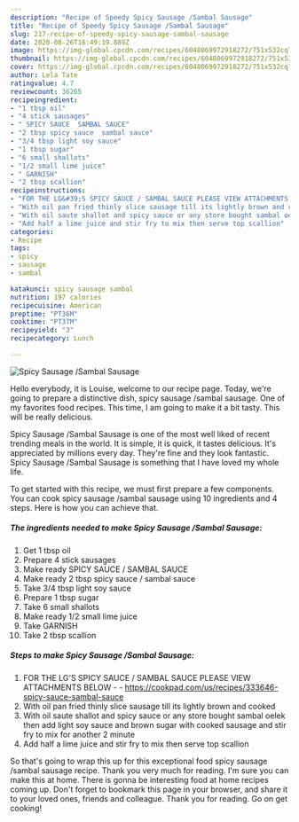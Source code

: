 ```yaml
---
description: "Recipe of Speedy Spicy Sausage /Sambal Sausage"
title: "Recipe of Speedy Spicy Sausage /Sambal Sausage"
slug: 217-recipe-of-speedy-spicy-sausage-sambal-sausage
date: 2020-08-26T16:49:19.889Z
image: https://img-global.cpcdn.com/recipes/6048069972918272/751x532cq70/spicy-sausage-sambal-sausage-recipe-main-photo.jpg
thumbnail: https://img-global.cpcdn.com/recipes/6048069972918272/751x532cq70/spicy-sausage-sambal-sausage-recipe-main-photo.jpg
cover: https://img-global.cpcdn.com/recipes/6048069972918272/751x532cq70/spicy-sausage-sambal-sausage-recipe-main-photo.jpg
author: Lela Tate
ratingvalue: 4.7
reviewcount: 36265
recipeingredient:
- "1 tbsp oil"
- "4 stick sausages"
- " SPICY SAUCE  SAMBAL SAUCE"
- "2 tbsp spicy sauce  sambal sauce"
- "3/4 tbsp light soy sauce"
- "1 tbsp sugar"
- "6 small shallots"
- "1/2 small lime juice"
- " GARNISH"
- "2 tbsp scallion"
recipeinstructions:
- "FOR THE LG&#39;S SPICY SAUCE / SAMBAL SAUCE PLEASE VIEW ATTACHMENTS BELOW  https://cookpad.com/us/recipes/333646-spicy-sauce-sambal-sauce"
- "With oil pan fried thinly slice sausage till its lightly brown and cooked"
- "With oil saute shallot and spicy sauce or any store bought sambal oelek then add light soy sauce and brown sugar with cooked sausage and stir fry to mix for another 2 minute"
- "Add half a lime juice and stir fry to mix then serve top scallion"
categories:
- Recipe
tags:
- spicy
- sausage
- sambal

katakunci: spicy sausage sambal 
nutrition: 197 calories
recipecuisine: American
preptime: "PT36M"
cooktime: "PT37M"
recipeyield: "3"
recipecategory: Lunch

---
```



![Spicy Sausage /Sambal Sausage](https://img-global.cpcdn.com/recipes/6048069972918272/751x532cq70/spicy-sausage-sambal-sausage-recipe-main-photo.jpg)

Hello everybody, it is Louise, welcome to our recipe page. Today, we're going to prepare a distinctive dish, spicy sausage /sambal sausage. One of my favorites food recipes. This time, I am going to make it a bit tasty. This will be really delicious.

Spicy Sausage /Sambal Sausage is one of the most well liked of recent trending meals in the world. It is simple, it is quick, it tastes delicious. It's appreciated by millions every day. They're fine and they look fantastic. Spicy Sausage /Sambal Sausage is something that I have loved my whole life.




To get started with this recipe, we must first prepare a few components. You can cook spicy sausage /sambal sausage using 10 ingredients and 4 steps. Here is how you can achieve that.

<!--inarticleads1-->

##### The ingredients needed to make Spicy Sausage /Sambal Sausage:

1. Get 1 tbsp oil
1. Prepare 4 stick sausages
1. Make ready  SPICY SAUCE / SAMBAL SAUCE
1. Make ready 2 tbsp spicy sauce / sambal sauce
1. Take 3/4 tbsp light soy sauce
1. Prepare 1 tbsp sugar
1. Take 6 small shallots
1. Make ready 1/2 small lime juice
1. Take  GARNISH
1. Take 2 tbsp scallion




<!--inarticleads2-->

##### Steps to make Spicy Sausage /Sambal Sausage:

1. FOR THE LG&#39;S SPICY SAUCE / SAMBAL SAUCE PLEASE VIEW ATTACHMENTS BELOW -  - https://cookpad.com/us/recipes/333646-spicy-sauce-sambal-sauce
1. With oil pan fried thinly slice sausage till its lightly brown and cooked
1. With oil saute shallot and spicy sauce or any store bought sambal oelek then add light soy sauce and brown sugar with cooked sausage and stir fry to mix for another 2 minute
1. Add half a lime juice and stir fry to mix then serve top scallion




So that's going to wrap this up for this exceptional food spicy sausage /sambal sausage recipe. Thank you very much for reading. I'm sure you can make this at home. There is gonna be interesting food at home recipes coming up. Don't forget to bookmark this page in your browser, and share it to your loved ones, friends and colleague. Thank you for reading. Go on get cooking!
